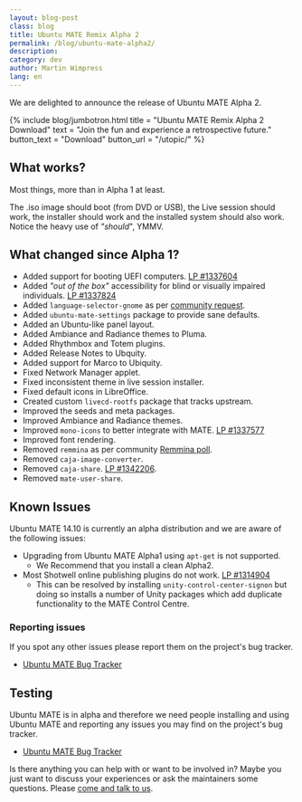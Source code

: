 ```yaml
---
layout: blog-post
class: blog
title: Ubuntu MATE Remix Alpha 2
permalink: /blog/ubuntu-mate-alpha2/
description:
category: dev
author: Martin Wimpress
lang: en
---
```


We are delighted to announce the release of Ubuntu MATE Alpha 2.

{% include blog/jumbotron.html
    title = "Ubuntu MATE Remix Alpha 2 Download"
    text = "Join the fun and experience a retrospective future."
    button_text = "Download"
    button_url = "/utopic/"
%}

## What works?

Most things, more than in Alpha 1 at least.

The .iso image should boot (from DVD or USB), the Live session should
work, the installer should work and the installed system should also
work. Notice the heavy use of *"should*", YMMV.

## What changed since Alpha 1?

  * Added support for booting UEFI computers. [LP #1337604](https://bugs.launchpad.net/ubuntu-mate/+bug/1337604)
  * Added *"out of the box"* accessibility for blind or visually impaired individuals. [LP #1337824](https://bugs.launchpad.net/ubuntu-mate/+bug/1337824)
  * Added `language-selector-gnome` as per [community request](https://plus.google.com/104108115467526996500/posts/5gmt5y4893m).
  * Added `ubuntu-mate-settings` package to provide sane defaults.
  * Added an Ubuntu-like panel layout.
  * Added Ambiance and Radiance themes to Pluma.
  * Added Rhythmbox and Totem plugins.
  * Added Release Notes to Ubquity.
  * Added support for Marco to Ubiquity.
  * Fixed Network Manager applet.
  * Fixed inconsistent theme in live session installer.
  * Fixed default icons in LibreOffice.
  * Created custom `livecd-rootfs` package that tracks upstream.
  * Improved the seeds and meta packages.
  * Improved Ambiance and Radiance themes.
  * Improved `mono-icons` to better integrate with MATE. [LP #1337577](https://bugs.launchpad.net/ubuntu-mate/+bug/1337577)
  * Improved font rendering.
  * Removed `remmina` as per community [Remmina poll](https://plus.google.com/103917631499285627130/posts/gFv4xRH16P8).
  * Removed `caja-image-converter`.
  * Removed `caja-share`. [LP #1342206](https://bugs.launchpad.net/ubuntu-mate/+bug/1342206).
  * Removed `mate-user-share`.

## Known Issues

Ubuntu MATE 14.10 is currently an alpha distribution and we are aware of the following issues:

  * Upgrading from Ubuntu MATE Alpha1 using `apt-get` is not supported.
    * We Recommend that you install a clean Alpha2.
  * Most Shotwell online publishing plugins do not work. [LP #1314904 ](https://bugs.launchpad.net/ubuntu/+source/shotwell/+bug/1314904)
    * This can be resolved by installing `unity-control-center-signon` but doing so installs a number of Unity packages which add duplicate functionality to the MATE Control Centre.

### Reporting issues

If you spot any other issues please report them on the project's bug tracker.

  * [Ubuntu MATE Bug Tracker](https://bugs.launchpad.net/ubuntu-mate)

## Testing

Ubuntu MATE is in alpha and therefore we need people installing and
using Ubuntu MATE and reporting any issues you may find on the
project's bug tracker.

  * [Ubuntu MATE Bug Tracker](https://bugs.launchpad.net/ubuntu-mate)

Is there anything you can help with or want to be involved in? Maybe
you just want to discuss your experiences or ask the maintainers some
questions. Please [come and talk to us](/community/).

